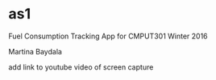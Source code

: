 # as1
Fuel Consumption Tracking App for CMPUT301 Winter 2016

Martina Baydala


add link to youtube video of screen capture

